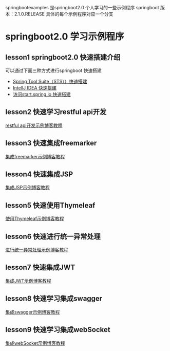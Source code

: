 springbootexamples 是springboot2.0 个人学习的一些示例程序 springboot 版本：2.1.0.RELEASE 具体的每个示例程序对应一个分支
# springboot2.0 学习示例程序
## lesson1 springboot2.0 快速搭建介绍
可以通过下面三种方式进行springboot 快速搭建
 - [Spring Tool Suite（STS））快速搭建](https://blog.csdn.net/ljk126wy/article/details/83587631)
 - [IntellJ IDEA 快速搭建](https://blog.csdn.net/ljk126wy/article/details/82722388)
 - [访问start.spring.io 快速搭建](https://blog.csdn.net/ljk126wy/article/details/83588905)

## lesson2 快速学习restful api开发
[restful api开发示例博客教程](https://blog.csdn.net/ljk126wy/article/details/82724126)
## lesson3 快速集成freemarker
[集成freemarker示例博客教程](https://blog.csdn.net/ljk126wy/article/details/82729626)
## lesson4 快速集成JSP
[集成JSP示例博客教程](https://blog.csdn.net/ljk126wy/article/details/83149069)
## lesson5 快速使用Thymeleaf
[使用Thymeleaf示例博客教程](https://blog.csdn.net/ljk126wy/article/details/83856758)
## lesson6 快速进行统一异常处理
[进行统一异常处理示例博客教程](https://blog.csdn.net/ljk126wy/article/details/83243900)
## lesson7 快速集成JWT
[集成JWT示例博客教程](https://blog.csdn.net/ljk126wy/article/details/82751787)
## lesson8 快速学习集成swagger
[集成swagger示例博客教程](https://blog.csdn.net/ljk126wy/article/details/82749274)
## lesson9 快速学习集成webSocket
[集成webSocket示例博客教程](https://blog.csdn.net/ljk126wy/article/details/82814086)

